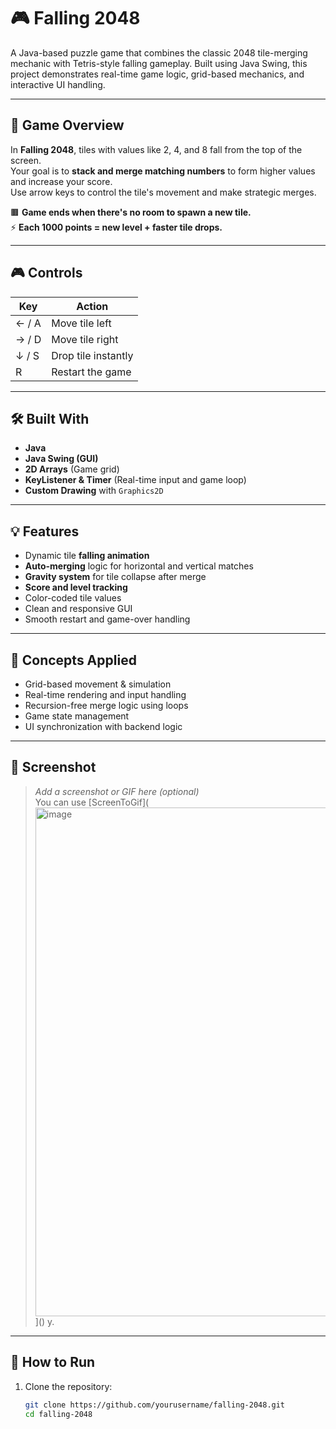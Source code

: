 # 🎮 Falling 2048

A Java-based puzzle game that combines the classic 2048 tile-merging mechanic with Tetris-style falling gameplay. Built using Java Swing, this project demonstrates real-time game logic, grid-based mechanics, and interactive UI handling.

---

## 🧩 Game Overview

In **Falling 2048**, tiles with values like 2, 4, and 8 fall from the top of the screen.  
Your goal is to **stack and merge matching numbers** to form higher values and increase your score.  
Use arrow keys to control the tile's movement and make strategic merges.

🟫 **Game ends when there's no room to spawn a new tile.**  
⚡ **Each 1000 points = new level + faster tile drops.**

---

## 🎮 Controls

| Key | Action            |
|-----|-------------------|
| ← / A | Move tile left     |
| → / D | Move tile right    |
| ↓ / S | Drop tile instantly |
| R     | Restart the game   |

---

## 🛠️ Built With

- **Java**
- **Java Swing (GUI)**
- **2D Arrays** (Game grid)
- **KeyListener & Timer** (Real-time input and game loop)
- **Custom Drawing** with `Graphics2D`

---

## 💡 Features

- Dynamic tile **falling animation**
- **Auto-merging** logic for horizontal and vertical matches
- **Gravity system** for tile collapse after merge
- **Score and level tracking**
- Color-coded tile values
- Clean and responsive GUI
- Smooth restart and game-over handling

---

## 🧠 Concepts Applied

- Grid-based movement & simulation
- Real-time rendering and input handling
- Recursion-free merge logic using loops
- Game state management
- UI synchronization with backend logic

---

## 📸 Screenshot

> _Add a screenshot or GIF here (optional)_  
> You can use [ScreenToGif](<img width="509" height="814" alt="image" src="https://github.com/user-attachments/assets/758f8b43-c536-43dc-b352-f79d2c48f32c" />
]()
y.

---

## 🚀 How to Run

1. Clone the repository:
   ```bash
   git clone https://github.com/yourusername/falling-2048.git
   cd falling-2048
